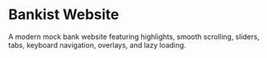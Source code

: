 # Bankist Website

A modern mock bank website featuring highlights, smooth scrolling, sliders, tabs, keyboard navigation, overlays, and lazy loading.
